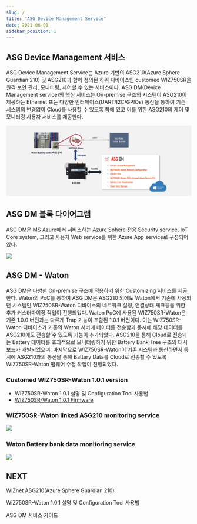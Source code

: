```yaml
---
slug: /
title: "ASG Device Management Service"
date: 2021-06-01
sidebar_position: 1
---
```


## ASG Device Management 서비스
ASG Device Management Service는 Azure 기반의 ASG210(Azure Sphere Guardian 210) 및 ASG210과 함께 정의된 하위 디바이스인 customed WIZ750SR을 원격 보안 관리, 모니터링, 제어할 수 있는 서비스이다.
ASG DM(Device Management service)의 핵심 서비스는 On-premise 구조의 시스템이 ASG210이 제공하는 Ethernet 또는 다양한 인터페이스(UART/I2C/GPIOs) 통신을 통하여 기존 시스템의 변경없이 Cloud를 사용할 수 있도록 함에 있고 이를 위한 ASG210의 제어 및 모니터링 사용자 서비스를 제공한다.

![](../static/img/asgdm/ASGDM_waton_overview.png)

## ASG DM 블록 다이어그램
ASG DM은 MS Azure에서 서비스하는 Azure Sphere 전용 Security service, IoT Core system, 그리고 사용자 Web service를 위한 Azure App service로 구성되어 있다.

![](../static/img/asgdm/ASGDM_block_diagram.png)

## ASG DM - Waton
ASG DM은 다양한 On-premise 구조에 적용하기 위한 Customizing 서비스를 제공한다. Waton의 PoC를 통하여 ASG DM은 ASG210 외에도 Waton에서 기존에 사용되던 시스템인 WIZ750SR-Waton 디바이스의 네트워크 설정, 연결상태 체크등을 위한 추가 커스터마이징 작업이 진행되었다.
Waton PoC에 사용된 WIZ750SR-Waton은 기존 1.0.0 버전과는 다르게 Trap 기능이 포함된 1.0.1 버전이다. 이는 WIZ750SR-Waton 디바이스가 기존의 Waton 서버에 데이터를 전송함과 동시에 해당 데이터를 ASG210에도 전송할 수 있도록 기능이 추가되었다.
ASG210을 통해 Cloud로 전송되는 Battery 데이터를 효과적으로 모니터링하기 위한 Battery Bank Tree 구조의 대시보드가 개발되었으며, 마지막으로 WIZ750SR-Waton이 기존 시스템과 통신하면서 동시에 ASG210과의 통신을 통해 Battery Data를 Cloud로 전송할 수 있도록 WIZ750SR-Waton 펌웨어 수정 작업이 진행되었다.

### Customed WIZ750SR-Waton 1.0.1 version
- WIZ750SR-Waton 1.0.1 설명 및 Configuration Tool 사용법
- [WIZ750SR-Waton 1.0.1 Firmware](https://github.com/WIZnet-Azure-Sphere/WIZnet-ASG-PoC-Docs/releases)

### WIZ750SR-Waton linked ASG210 monitoring service 
![](../static/img/asgdm/ASGDM_waton_wiz750_list.png)

### Waton Battery bank data monitoring service 
![](../static/img/asgdm/ASGDM_waton_dashboard.png)


## NEXT
WIZnet ASG210(Azure Sphere Guardian 210)

WIZ750SR-Waton 1.0.1 설명 및 Configuration Tool 사용법

ASG DM 서비스 가이드

